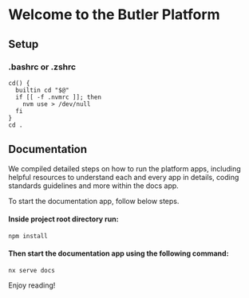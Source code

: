 # Welcome to the Butler Platform

## Setup

### .bashrc or .zshrc

```
cd() {
  builtin cd "$@"
  if [[ -f .nvmrc ]]; then
    nvm use > /dev/null
  fi
}
cd .
```


## Documentation

We compiled detailed steps on how to run the platform apps, including helpful resources to understand each and every app in details, coding standards guidelines and more within the docs app.

To start the documentation app, follow below steps.


#### Inside project root directory run:

```
npm install
```

#### Then start the documentation app using the following command:

```
nx serve docs
```

Enjoy reading!
